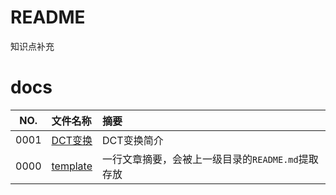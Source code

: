 # README

知识点补充

# docs

NO.  |文件名称|摘要
:---:|:--|:--
0001 | [DCT变换](docs/0001_DCT变换.md) | DCT变换简介
0000 | [template](docs/0000_template.md) | 一行文章摘要，会被上一级目录的`README.md`提取存放

